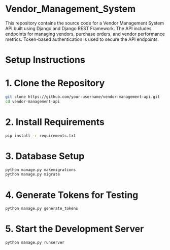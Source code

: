 # Vendor_Management_System

This repository contains the source code for a Vendor Management System API built using Django and Django REST Framework. The API includes endpoints for managing vendors, purchase orders, and vendor performance metrics. Token-based authentication is used to secure the API endpoints.

# Setup Instructions

# 1. Clone the Repository
```bash
git clone https://github.com/your-username/vendor-management-api.git
cd vendor-management-api
```

# 2. Install Requirements

```bash
pip install -r requirements.txt
```

# 3. Database Setup

```bash
python manage.py makemigrations
python manage.py migrate
```

# 4. Generate Tokens for Testing

```bash
python manage.py generate_tokens
```

# 5. Start the Development Server

```bash
python manage.py runserver
```
